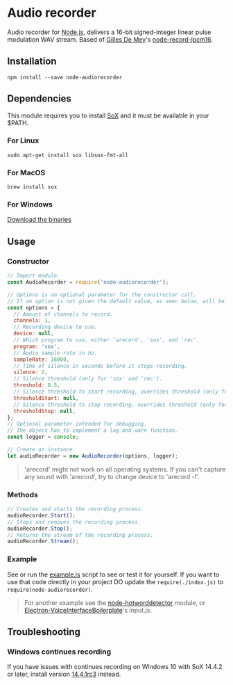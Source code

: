 # Audio recorder
Audio recorder for [Node.js](https://nodejs.org/), delivers a 16-bit signed-integer linear pulse modulation WAV stream. Based of [Gilles De Mey](https://github.com/gillesdemey)'s [node-record-lpcm16](https://github.com/gillesdemey/node-record-lpcm16).

## Installation
```
npm install --save node-audiorecorder
```

## Dependencies
This module requires you to install [SoX](http://sox.sourceforge.net/) and it must be available in your $PATH.

### For Linux
```
sudo apt-get install sox libsox-fmt-all
```

### For MacOS
```
brew install sox
```

### For Windows
[Download the binaries](http://sourceforge.net/projects/sox/files/latest/download)

## Usage

### Constructor
```javascript
// Import module.
const AudioRecorder = require('node-audiorecorder');

// Options is an optional parameter for the constructor call.
// If an option is not given the default value, as seen below, will be used.
const options = {
  // Amount of channels to record.
  channels: 1,
  // Recording device to use.
  device: null,
  // Which program to use, either 'arecord', 'sox', and 'rec'.
  program: 'sox',
  // Audio sample rate in hz.
  sampleRate: 16000,
  // Time of silence in seconds before it stops recording.
  silence: 2,
  // Silence threshold (only for 'sox' and 'rec').
  threshold: 0.5,
  // Silence threshold to start recording, overrides threshold (only for 'sox' and 'rec').
  thresholdStart: null,
  // Silence threshold to stop recording, overrides threshold (only for 'sox' and 'rec').
  thresholdStop: null,
};
// Optional parameter intended for debugging.
// The object has to implement a log and warn function.
const logger = console;

// Create an instance.
let audioRecorder = new AudioRecorder(options, logger);
```

> 'arecord' might not work on all operating systems. If you can't capture any sound with 'arecord', try to change device to 'arecord -l'.

### Methods
```javascript
// Creates and starts the recording process.
audioRecorder.Start();
// Stops and removes the recording process.
audioRecorder.Stop();
// Returns the stream of the recording process.
audioRecorder.Stream();
```

### Example
See or run the [example.js](https://github.com/RedKenrok/node-audiorecorder/blob/master/example.js) script to see or test it for yourself. If you want to use that code directly in your project DO update the ``require(./index.js)`` to ``require(node-audiorecorder)``.

> For another example see the [node-hotworddetector](https://github.com/RedKenrok/node-hotworddetector) module, or [Electron-VoiceInterfaceBoilerplate](https://github.com/RedKenrok/Electron-VoiceInterfaceBoilerplate)'s input.js.

## Troubleshooting

### Windows continues recording
If you have issues with continues recording on Windows 10 with SoX 14.4.2 or later, install version [14.4.1rc3](https://sourceforge.net/projects/sox/files/release_candidates/sox/14.4.1rc3/) instead.
